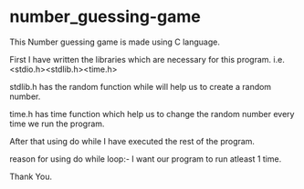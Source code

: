 # number_guessing-game

This Number guessing game is made using C language.

First I have written the libraries which are necessary for this program.
i.e. <stdio.h><stdlib.h><time.h>

stdlib.h has the random function while will help us to create a random number.

time.h has time function which help us to change the random number every time we run the program.

After that using do while I have executed the rest of the program.

reason for using do while loop:-
  I want our program to run atleast 1 time.
  
  
  Thank You.
